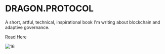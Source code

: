 # DRAGON.PROTOCOL
A short, artful, technical, inspirational book I'm writing about blockchain and adaptive governance. 

[Read Here](https://github.com/MBrassey/DRAGON.PROTOCOL/blob/main/DRAGONPROTOCOL.pdf)

![16](https://user-images.githubusercontent.com/16184941/216908318-352cd53b-4c26-45ae-ac50-5593f0c953e6.jpg)

